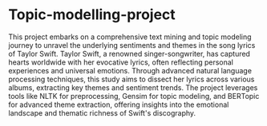 # Topic-modelling-project

This project embarks on a comprehensive text mining and topic modeling journey to unravel the underlying sentiments and themes in the song lyrics of Taylor Swift. Taylor Swift, a renowned singer-songwriter, has captured hearts worldwide with her evocative lyrics, often reflecting personal experiences and universal emotions. Through advanced natural language processing techniques, this study aims to dissect her lyrics across various albums, extracting key themes and sentiment trends. The project leverages tools like NLTK for preprocessing, Gensim for topic modeling, and BERTopic for advanced theme extraction, offering insights into the emotional landscape and thematic richness of Swift's discography.
